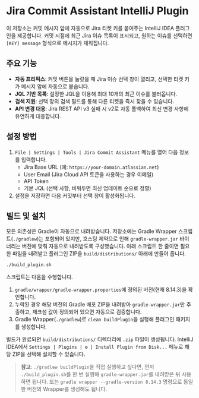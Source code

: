 # Jira Commit Assistant IntelliJ Plugin

이 저장소는 커밋 메시지 앞에 자동으로 Jira 티켓 키를 붙여주는 IntelliJ IDEA 플러그인을 제공합니다. 커밋 시점에 최근 Jira 이슈 목록이 표시되고, 원하는 이슈를 선택하면 `[KEY] message` 형식으로 메시지가 채워집니다.

## 주요 기능
- **자동 프리픽스**: 커밋 버튼을 눌렀을 때 Jira 이슈 선택 창이 열리고, 선택한 티켓 키가 메시지 앞에 자동으로 붙습니다.
- **JQL 기반 목록**: 설정한 JQL을 이용해 최대 10개의 최근 이슈를 불러옵니다.
- **검색 지원**: 선택 창의 검색 필드를 통해 다른 티켓을 즉시 찾을 수 있습니다.
- **API 변경 대응**: Jira REST API v3 실패 시 v2로 자동 폴백하여 최신 변경 사항에 유연하게 대응합니다.

## 설정 방법
1. `File | Settings | Tools | Jira Commit Assistant` 메뉴를 열어 다음 정보를 입력합니다.
   - Jira Base URL (예: `https://your-domain.atlassian.net`)
   - User Email (Jira Cloud API 토큰을 사용하는 경우 이메일)
   - API Token
   - 기본 JQL (선택 사항, 비워두면 최신 업데이트 순으로 정렬)
2. 설정을 저장하면 다음 커밋부터 선택 창이 활성화됩니다.

## 빌드 및 설치
모든 의존성은 Gradle이 자동으로 내려받습니다. 저장소에는 Gradle Wrapper 스크립트(`./gradlew`)는 포함되어 있지만, 호스팅 제약으로 인해 `gradle-wrapper.jar` 바이너리는 버전에 맞춰 자동으로 내려받도록 구성했습니다. 아래 스크립트 한 줄이면 필요한 파일을 내려받고 플러그인 ZIP을 `build/distributions/` 아래에 만들어 줍니다.

```bash
./build_plugin.sh
```

스크립트는 다음을 수행합니다.

1. `gradle/wrapper/gradle-wrapper.properties`에 정의된 버전(현재 8.14.3)을 확인합니다.
2. 누락된 경우 해당 버전의 Gradle 배포 ZIP을 내려받아 `gradle-wrapper.jar`만 추출하고, 체크섬 값이 정의되어 있으면 자동으로 검증합니다.
3. Gradle Wrapper(`./gradlew`)로 `clean buildPlugin`을 실행해 플러그인 패키지를 생성합니다.

빌드가 완료되면 `build/distributions/` 디렉터리에 `.zip` 파일이 생성됩니다. IntelliJ IDEA에서 `Settings | Plugins | ⚙ | Install Plugin from Disk...` 메뉴로 해당 ZIP을 선택해 설치할 수 있습니다.

> **참고**: `./gradlew buildPlugin`을 직접 실행하고 싶다면, 먼저 `./build_plugin.sh`를 한 번 실행해 `gradle-wrapper.jar`를 내려받은 뒤 사용하면 됩니다. 또는 `gradle wrapper --gradle-version 8.14.3` 명령으로 동일한 버전의 Wrapper를 생성해도 됩니다.
